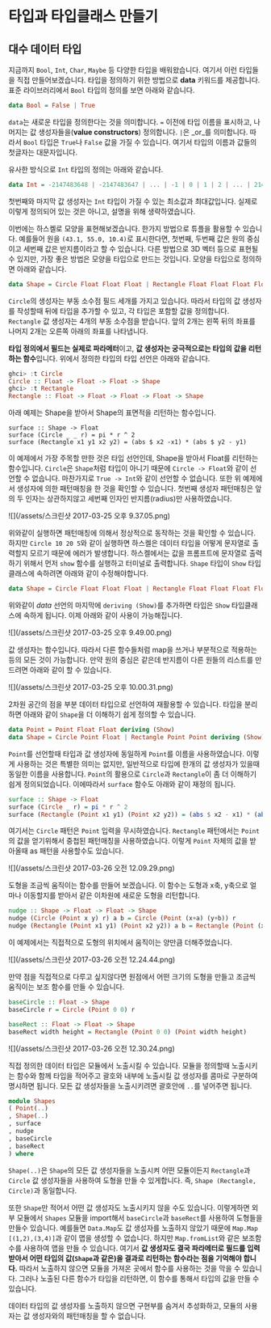 # 타입과 타입클래스 만들기

## 대수 데이터 타입

지금까지 `Bool`, `Int`, `Char`, `Maybe` 등 다양한 타입을 배워왔습니다. 여기서 이런 타입들을 직접 만들어보겠습니다. 타입을 정의하기 위한 방법으로 **data** 키워드를 제공합니다. 표준 라이브러리에서 `Bool` 타입의 정의를 보면 아래와 같습니다. 

```haskell
data Bool = False | True
```

`data`는 새로운 타입을 정의한다는 것을 의미합니다. `=` 이전에 타입 이름을 표시하고, 나머지는 값 생성자들을(**value constructors**) 정의합니다. `|`은 _or_를 의미합니다. 따라서 `Bool` 타입은 `True`나 `False` 값을 가질 수 있습니다. 여기서 타입의 이름과 값들의 첫글자는 대문자입니다. 

유사한 방식으로 `Int` 타입의 정의는 아래와 같습니다. 

```haskell
data Int = -2147483648 | -2147483647 | ... | -1 | 0 | 1 | 2 | ... | 2147483647
```

첫번째와 마지막 값 생성자는 `Int` 타입이 가질 수 있는 최소값과 최대값입니다. 실제로 이렇게 정의되어 있는 것은 아니고, 설명을 위해 생략하였습니다. 

이번에는 하스켈로 모양을 표현해보겠습니다. 한가지 방법으로 튜플을 활용할 수 있습니다. 예를들어 원을 `(43.1, 55.0, 10.4)`로 표시한다면, 첫번째, 두번째 값은 원의 중심이고 세번째 값은 반지름이라고 할 수 있습니다. 다른 방법으로 3D 벡터 등으로 표현될 수 있지만, 가장 좋은 방법은 모양을 타입으로 만드는 것입니다. 모양을 타입으로 정의하면 아래와 같습니다. 

```haskell
data Shape = Circle Float Float Float | Rectangle Float Float Float Float
```

`Circle`의 생성자는 부동 소수점 필드 세개를 가지고 있습니다. 따라서 타입의 값 생성자를 작성할때 뒤에 타입을 추가할 수 있고, 각 타입은 포함할 값을 정의합니다. `Rectangle` 값 생성자는 4개의 부동 소수점을 받습니다. 앞의 2개는 왼쪽 뒤의 좌표를 나머지 2개는 오른쪽 아래의 좌표를 나타냅니다. 

**타입 정의에서 필드는 실제로 파라메터**이고, **값 생성자는 궁극적으로는 타입의 값을 리턴하는 함수**입니다. 위에서 정의한 타입의 타입 선언은 아래와 같습니다. 

```haskell
ghci> :t Circle  
Circle :: Float -> Float -> Float -> Shape  
ghci> :t Rectangle  
Rectangle :: Float -> Float -> Float -> Float -> Shape
```

아래 예제는 Shape을 받아서 Shape의 표면적을 리턴하는 함수입니다.

```
surface :: Shape -> Float
surface (Circle _ _ r) = pi * r ^ 2
surface (Rectangle x1 y1 x2 y2) = (abs $ x2 -x1) * (abs $ y2 - y1)
```

이 예제에서 가장 주목할 만한 것은 타입 선언인데, Shape을 받아서 Float를 리턴하는 함수입니다. `Circle`은 `Shape`처럼 타입이 아니기 때문에 `Circle -> Float`와 같이 선언할 수 없습니다. 마찬가지로 `True -> Int`와 같이 선언할 수 없습니다. 또한 위 예제에서 생성자에 의한 패턴매칭을 한 것을 확인할 수 있습니다. 첫번째 생성자 패턴매칭은 앞의 두 인자는 상관하지않고 세번째 인자인 반지름(radius)만 사용하였습니다. 

![](/assets/스크린샷 2017-03-25 오후 9.37.05.png)

위와같이 실행하면 패턴매칭에 의해서 정상적으로 동작하는 것을 확인할 수 있습니다. 하지만 `Circle 10 20 5`와 같이 실행하면 하스켈은 데이터 타입을 어떻게 문자열로 출력할지 모르기 때문에 에러가 발생합니다. 하스켈에서는 값을 프롬프트에 문자열로 출력하기 위해서 먼저 `show` 함수를 실행하고 터미널로 출력합니다. `Shape` 타입이 `Show` 타입클래스에 속하려면 아래와 같이 수정해야합니다. 

```haskell
data Shape = Circle Float Float Float | Rectangle Float Float Float Float deriving (Show)
```

위와같이 _data_ 선언의 마지막에 `deriving (Show)`를 추가하면 타입은 `Show` 타입클래스에 속하게 됩니다. 이제 아래와 같이 사용이 가능해집니다. 

![](/assets/스크린샷 2017-03-25 오후 9.49.00.png)

값 생성자는 함수입니다. 따라서 다른 함수들처럼 map을 쓰거나 부분적으로 적용하는 등의 모든 것이 가능합니다. 만약 원의 중심은 같은데 반지름이 다른 원들의 리스트를 만드려면 아래와 같이 할 수 있습니다. 

![](/assets/스크린샷 2017-03-25 오후 10.00.31.png)

2차원 공간의 점을 부분 데이터 타입으로 선언하여 재활용할 수 있습니다. 타입을 분리하면 아래와 같이 `Shape`을 더 이해하기 쉽게 정의할 수 있습니다. 

```haskell
data Point = Point Float Float deriving (Show)
data Shape = Circle Point Float | Rectangle Point Point deriving (Show)
```

`Point`를 선언할때 타입과 값 생성자에 동일하게 `Point`를 이름을 사용하였습니다. 이렇게 사용하는 것은 특별한 의미는 없지만, 일반적으로 타입에 한개의 값 생성자가 있을때 동일한 이름을 사용합니다. `Point`의 활용으로 `Circle`과 `Rectangle`이 좀 더 이해하기 쉽게 정의되었습니다. 이에따라서 `surface` 함수도 아래와 같이 재정의 됩니다. 

```haskell
surface :: Shape -> Float
surface (Circle _ r) = pi * r ^ 2
surface (Rectangle (Point x1 y1) (Point x2 y2)) = (abs $ x2 - x1) * (abs $ y2 - y1)
``` 

여기서는 `Circle` 패턴은 `Point` 입력을 무시하였습니다. `Rectangle` 패턴에서는 `Point`의 값을 얻기위해서 중첩된 패턴매칭을 사용하였습니다. 이렇게 `Point` 자체의 값을 받아올때 as 패턴을 사용할수도 있습니다. 

![](/assets/스크린샷 2017-03-26 오전 12.09.29.png)


도형을 조금씩 움직이는 함수를 만들어 보겠습니다. 이 함수는 도형과 x축, y축으로 얼마나 이동할지를 받아서 같은 이차원에 새로운 도형을 리턴합니다. 

```haskell
nudge :: Shape -> Float -> Float -> Shape
nudge (Circle (Point x y) r) a b = Circle (Point (x+a) (y+b)) r
nudge (Rectangle (Point x1 y1) (Point x2 y2)) a b = Rectangle (Point (x1+a) (y1+b)) (Point (x2+a) (y2+b))
```

이 예제에서는 직접적으로 도형의 위치에서 움직이는 양만큼 더해주었습니다. 

![](/assets/스크린샷 2017-03-26 오전 12.24.44.png)

만약 점을 직접적으로 다루고 싶지않다면 원점에서 어떤 크기의 도형을 만들고 조금씩 움직이는 보조 함수를 만들 수 있습니다. 

```haskell
baseCircle :: Float -> Shape
baseCircle r = Circle (Point 0 0) r

baseRect :: Float -> Float -> Shape
baseRect width height = Rectangle (Point 0 0) (Point width height)
```

![](/assets/스크린샷 2017-03-26 오전 12.30.24.png)

직접 정의한 데이터 타입은 모듈에서 노출시킬 수 있습니다. 모듈을 정의할때 노출시키는 함수와 함께 타입을 적어주고 괄호와 내부에 노출시킬 값 생성자를 콤마로 구분하여 명시하면 됩니다. 모든 값 생성자들을 노출시키려면 괄호안에 `..`를 넣어주면 됩니다. 

```haskell
module Shapes   
( Point(..)  
, Shape(..)  
, surface  
, nudge  
, baseCircle  
, baseRect  
) where  
```  

`Shape(..)`은 `Shape`의 모든 값 생성자들을 노출시켜 어떤 모듈이든지 `Rectangle`과 `Circle` 값 생성자들을 사용하여 도형을 만들 수 있게합니다. 즉, `Shape (Rectangle, Circle)`과 동일합니다. 

또한 `Shape`만 적어서 어떤 값 생성자도 노출시키지 않을 수도 있습니다. 이렇게하면 외부 모듈에서 `Shapes` 모듈을 import해서 `baseCircle`과 `baseRect`를 사용하여 도형들을 만들수 있습니다. 예를들면 `Data.Map`도 값 생성자를 노출하지 않았기 때문에 `Map.Map [(1,2),(3,4)]`과 같이 맵을 생성할 수 없습니다. 하지만 `Map.fromList`와 같은 보조함수를 사용하여 맵을 만들 수 있습니다. 여기서 **값 생성자도 결국 파라메터로 필드를 입력받아서 어떤 타입의 값(`Shape`과 같은)을 결과로 리턴하는 함수라는 점을 기억해야 합니다.** 따라서 노출하지 않으면 모듈을 가져온 곳에서 함수를 사용하는 것을 막을 수 있습니다. 그러나 노출된 다른 함수가 타입을 리턴하면, 이 함수를 통해서 타입의 값을 만들 수 있습니다.   

데이터 타입의 값 생성자를 노출하지 않으면 구현부를 숨겨서 추성화하고, 모듈의 사용자는 값 생성자와의 패턴매칭을 할 수 없습니다. 








